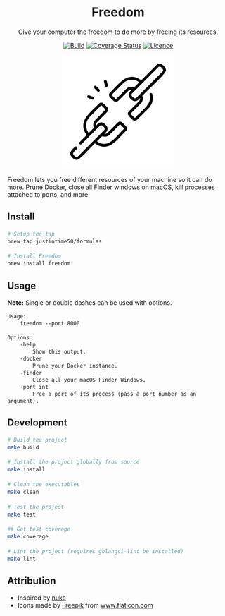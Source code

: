 <div align="center">

# Freedom

Give your computer the freedom to do more by freeing its resources.

[![Build](https://github.com/Justintime50/freedom/workflows/build/badge.svg)](https://github.com/Justintime50/freedom/actions)
[![Coverage Status](https://coveralls.io/repos/github/Justintime50/freedom/badge.svg?branch=main)](https://coveralls.io/github/Justintime50/freedom?branch=main)
[![Licence](https://img.shields.io/github/license/justintime50/GitHub-archive)](LICENSE)

<img src="assets/showcase.png" alt="Showcase">

</div>

Freedom lets you free different resources of your machine so it can do more. Prune Docker, close all Finder windows on macOS, kill processes attached to ports, and more.

## Install

```bash
# Setup the tap
brew tap justintime50/formulas

# Install Freedom
brew install freedom
```

## Usage

**Note:** Single or double dashes can be used with options.

```
Usage:
    freedom --port 8000

Options:
    -help
        Show this output.
    -docker
        Prune your Docker instance.
    -finder
        Close all your macOS Finder Windows.
    -port int
        Free a port of its process (pass a port number as an argument).
```

## Development

```bash
# Build the project
make build

# Install the project globally from source
make install

# Clean the executables
make clean

# Test the project
make test

## Get test coverage
make coverage

# Lint the project (requires golangci-lint be installed)
make lint
```

## Attribution

* Inspired by [nuke](https://github.com/Matt-Gleich/nuke)
* Icons made by <a href="https://www.flaticon.com/authors/freepik" title="Freepik">Freepik</a> from <a href="https://www.flaticon.com/" title="Flaticon">www.flaticon.com</a>

